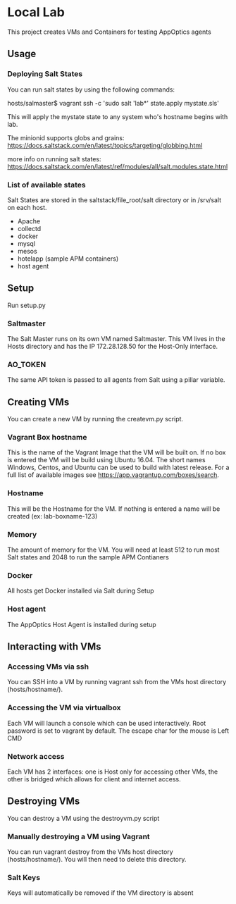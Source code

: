 # Local Lab

This project creates VMs and Containers for testing AppOptics agents


## Usage

### Deploying Salt States

You can run salt states by using the following commands:

hosts/salmaster$ vagrant ssh -c 'sudo salt 'lab*' state.apply mystate.sls'

This will apply the mystate state to any system who's hostname begins with lab.

The minionid supports globs and grains:
https://docs.saltstack.com/en/latest/topics/targeting/globbing.html

more info on running salt states: https://docs.saltstack.com/en/latest/ref/modules/all/salt.modules.state.html

### List of available states

Salt States are stored in the saltstack/file_root/salt directory or in /srv/salt on each host. 

 * Apache
 * collectd
 * docker
 * mysql
 * mesos
 * hotelapp (sample APM containers)
 * host agent

## Setup

Run setup.py

### Saltmaster

The Salt Master runs on its own VM named Saltmaster. This VM lives in the Hosts directory and has the IP 172.28.128.50 for the Host-Only interface.

### AO_TOKEN

 The same API token is passed to all agents from Salt using a pillar variable.

## Creating VMs

You can create a new VM by running the createvm.py script.

### Vagrant Box hostname

This is the name of the Vagrant Image that the VM will be built on. If no box is entered the VM will be build using Ubuntu 16.04. The short names Windows, Centos, and Ubuntu can be used to build with latest release. For a full list of available images see https://app.vagrantup.com/boxes/search.

### Hostname

This will be the Hostname for the VM. If nothing is entered a name will be created (ex: lab-boxname-123)

### Memory

The amount of memory for the VM. You will need at least 512 to run most Salt states and 2048 to run the sample APM Contianers

### Docker

All hosts get Docker installed via Salt during Setup

### Host agent

The AppOptics Host Agent is installed during setup


## Interacting with VMs

### Accessing VMs via ssh

You can SSH into a VM by running vagrant ssh from the VMs host directory (hosts/hostname/).

### Accessing the VM via virtualbox

Each VM will launch a console which can be used interactively. Root password is set to vagrant by default. The escape char for the mouse is Left CMD

### Network access

Each VM has 2 interfaces: one is Host only for accessing other VMs, the other is bridged which allows for client and internet access.

## Destroying VMs

You can destroy a VM using the destroyvm.py script

### Manually destroying a VM using Vagrant

You can run vagrant destroy from the VMs host directory (hosts/hostname/). You will then need to delete this directory.

### Salt Keys

Keys will automatically be removed if the VM directory is absent
